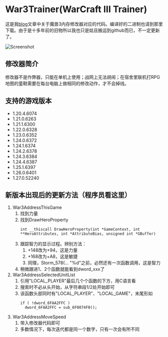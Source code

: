 # War3Trainer(WarCraft III Trainer)

这是我[blog](http://tctianchi.duapp.com/)文章中关于魔兽3内存修改器对应的代码。编译好的二进制也请到那里下载。由于是十多年前的旧物所以我也只是姑且搬运到github而已，不一定更新了。

![Screenshot](https://raw.githubusercontent.com/tctianchi/Civ6Trainer/Screenshot.png)

## 修改器简介
修改器不是作弊器，只能在单机上使用；战网上无法胡闹；在宿舍里联机打RPG地图的童鞋需要在每台电脑上做相同的修改动作，才不会掉线。

## 支持的游戏版本
* 1.20.4.6074
* 1.21.0.6263
* 1.21.1.6300
* 1.22.0.6328
* 1.23.0.6352
* 1.24.0.6372
* 1.24.1.6374
* 1.24.2.6378
* 1.24.3.6384
* 1.24.4.6387
* 1.25.1.6397
* 1.26.0.6401
* 1.27.0.52240

## 新版本出现后的更新方法（程序员看这里）
1. War3AddressThisGame
    1. 找到力量
    2. 找到DrawHeroProperty
        ```
        int __thiscall DrawHeroProperty(int *GameContext, int **HeroAttributes, int *AttributeBias, unsigned int *GBuffer)
        ```
    3. 跟踪智力的显示过程。辨别方法：
        1. +148改为+94，这是力量
        2. +168改为+A8，这是敏捷
        3. 同理，Storm_578(... "%d"之前，必然还有一次函数调用，这是智力
    4. 稍微跟进1、2个函数就能看到dword_xxx了
2. War3AddressSelectedUnitList
    1. 引用"LOCAL_PLAYER"最后几个个函数的下方，用C语言看
    1. 搜索时不必从头开始，从字符串段1/2处开始即可
    1. 该函数头部同时有"LOCAL_PLAYER"、"LOCAL_GAME"，末尾形如
        ```
       if ( !dword_6FAA2FFC )
          dword_6FAA2FFC = sub_6F0074F0();
        ```
3. War3AddressMoveSpeed
    1. 带入修改器代码即可
    1. 多数情况下，每次迭代都是同一个数字，只有一次会有所不同
